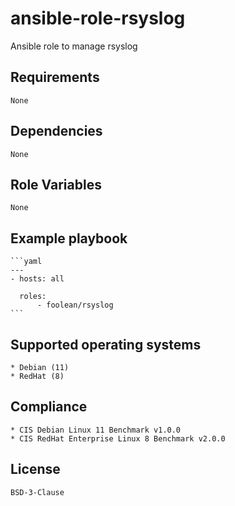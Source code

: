 # ansible-role-rsyslog

Ansible role to manage rsyslog


## Requirements

    None


## Dependencies

    None


## Role Variables

    None


## Example playbook

    ```yaml
    ---
    - hosts: all

      roles:
          - foolean/rsyslog
    ```


## Supported operating systems

    * Debian (11)
    * RedHat (8)


## Compliance

    * CIS Debian Linux 11 Benchmark v1.0.0
    * CIS RedHat Enterprise Linux 8 Benchmark v2.0.0


## License

    BSD-3-Clause
